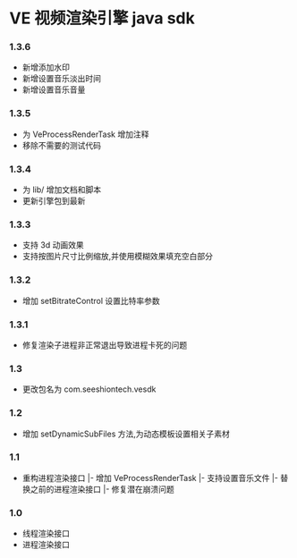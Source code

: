 # VE 视频渲染引擎 java sdk
### 1.3.6 
+ 新增添加水印
+ 新增设置音乐淡出时间
+ 新增设置音乐音量

### 1.3.5
+ 为 VeProcessRenderTask 增加注释
+ 移除不需要的测试代码

### 1.3.4 
+ 为 lib/ 增加文档和脚本
+ 更新引擎包到最新

### 1.3.3 
+ 支持 3d 动画效果
+ 支持按图片尺寸比例缩放,并使用模糊效果填充空白部分

### 1.3.2
+ 增加 setBitrateControl 设置比特率参数


### 1.3.1
+ 修复渲染子进程非正常退出导致进程卡死的问题


### 1.3
+ 更改包名为 com.seeshiontech.vesdk


### 1.2
+ 增加 setDynamicSubFiles 方法,为动态模板设置相关子素材

### 1.1
+ 重构进程渲染接口
    |- 增加 VeProcessRenderTask
    |- 支持设置音乐文件
    |- 替换之前的进程渲染接口
    |- 修复潜在崩溃问题
    
### 1.0

+ 线程渲染接口
+ 进程渲染接口
